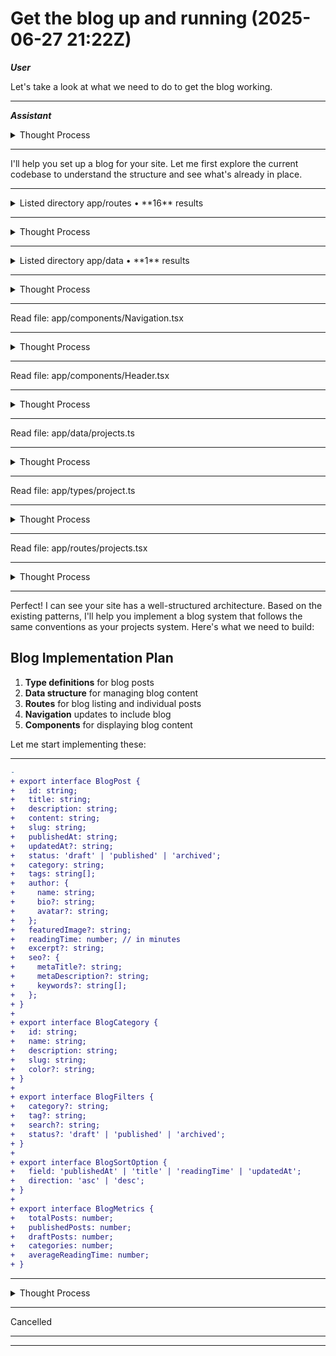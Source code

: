 <!-- Generated by SpecStory -->

# Get the blog up and running (2025-06-27 21:22Z)

_**User**_

Let's take a look at what we need to do to get the blog working.

---

_**Assistant**_

<think><details><summary>Thought Process</summary>The user is asking about getting a blog working. Let me first explore the current codebase to understand the structure and see if there's already a blog component or route set up. I need to check the routes, components, and data structures to understand what's already there and what needs to be implemented.

Looking at the project structure, I can see:
- There are various routes like `_index.tsx`, `about.tsx`, `contact.tsx`, `projects.tsx`, etc.
- There's a `projects.ts` data file
- There's no obvious blog-related routes or components yet

Let me start by exploring the current routes and see what's already set up.</details></think>

---

I'll help you set up a blog for your site. Let me first explore the current codebase to understand the structure and see what's already in place.

---

<details>
            <summary>Listed directory app/routes • **16** results</summary>
        
| Name |
|-------|
| 📄 `contact.tsx` |
| 📄 `projects.tsx` |
| 📄 `debug.posthog.tsx` |
| 📄 `about.tsx` |
| 📄 `_index.tsx` |
| 📄 `accessibility-statement.tsx` |
| 📄 `api.theme.ts` |
| 📄 `terms-of-service.tsx` |
| 📄 `api.images.tsx` |
| 📄 `robots.txt.ts` |
| 📄 `sitemap.xml.tsx` |
| 📄 `api.subscribers.ts` |
| 📄 `api.newsletter.tsx` |
| 📄 `api.contact.tsx` |
| 📄 `projects.$id.tsx` |
| 📄 `privacy-policy.tsx` |

</details>

---

<think><details><summary>Thought Process</summary>I can see there are various routes but no blog-related routes yet. Let me also check the data structure to see what's already set up:</details></think>

---

<details>
            <summary>Listed directory app/data • **1** results</summary>
        
| Name |
|-------|
| 📄 `projects.ts` |

</details>

---

<think><details><summary>Thought Process</summary>Now let me check what project structure exists and also look at the navigation to understand how the site is currently organized:</details></think>

---

Read file: app/components/Navigation.tsx

---

<think><details><summary>Thought Process</summary>Let me see the complete Navigation.tsx to understand the full structure, and then check how the current routing is set up in the main layout:</details></think>

---

Read file: app/components/Header.tsx

---

<think><details><summary>Thought Process</summary>Now let me look at one of the existing routes to understand the structure, and also check what types are defined to understand the data patterns:</details></think>

---

Read file: app/data/projects.ts

---

<think><details><summary>Thought Process</summary>Now let me check the project type definition to understand the data structure better:</details></think>

---

Read file: app/types/project.ts

---

<think><details><summary>Thought Process</summary>



Now let me look at one of the existing routes to understand the structure pattern:</details></think>

---

Read file: app/routes/projects.tsx

---

<think><details><summary>Thought Process</summary>



Perfect! Now I understand the structure. Let me create a plan for implementing a blog system. Based on what I've seen, the site follows a consistent pattern with:

1. Data models in `app/data/`
2. Type definitions in `app/types/`
3. Route components in `app/routes/`
4. Navigation integration in `app/components/Header.tsx`

I'll need to create:

1. Blog post type definitions
2. Blog data structure
3. Blog routes (list and individual posts)
4. Navigation updates
5. Components for displaying blog posts

Let me start by creating the basic structure:</details></think>

---

Perfect! I can see your site has a well-structured architecture. Based on the existing patterns, I'll help you implement a blog system that follows the same conventions as your projects system. Here's what we need to build:

## Blog Implementation Plan

1. **Type definitions** for blog posts
2. **Data structure** for managing blog content  
3. **Routes** for blog listing and individual posts
4. **Navigation** updates to include blog
5. **Components** for displaying blog content

Let me start implementing these:

---

```diff
- 
+ export interface BlogPost {
+   id: string;
+   title: string;
+   description: string;
+   content: string;
+   slug: string;
+   publishedAt: string;
+   updatedAt?: string;
+   status: 'draft' | 'published' | 'archived';
+   category: string;
+   tags: string[];
+   author: {
+     name: string;
+     bio?: string;
+     avatar?: string;
+   };
+   featuredImage?: string;
+   readingTime: number; // in minutes
+   excerpt?: string;
+   seo?: {
+     metaTitle?: string;
+     metaDescription?: string;
+     keywords?: string[];
+   };
+ }
+ 
+ export interface BlogCategory {
+   id: string;
+   name: string;
+   description: string;
+   slug: string;
+   color?: string;
+ }
+ 
+ export interface BlogFilters {
+   category?: string;
+   tag?: string;
+   search?: string;
+   status?: 'draft' | 'published' | 'archived';
+ }
+ 
+ export interface BlogSortOption {
+   field: 'publishedAt' | 'title' | 'readingTime' | 'updatedAt';
+   direction: 'asc' | 'desc';
+ }
+ 
+ export interface BlogMetrics {
+   totalPosts: number;
+   publishedPosts: number;
+   draftPosts: number;
+   categories: number;
+   averageReadingTime: number;
+ } 
```

---

<think><details><summary>Thought Process</summary>Now let me create the blog data structure with some sample blog posts:</details></think>

---

Cancelled

---



---


